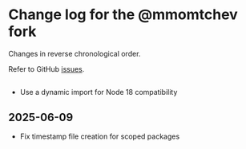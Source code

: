 # Change log for the @mmomtchev fork

Changes in reverse chronological order.

Refer to GitHub [issues](https://github.com/xpack/cli-start-options-js/issues/).

##

- Use a dynamic import for Node 18 compatibility

## 2025-06-09

- Fix timestamp file creation for scoped packages
